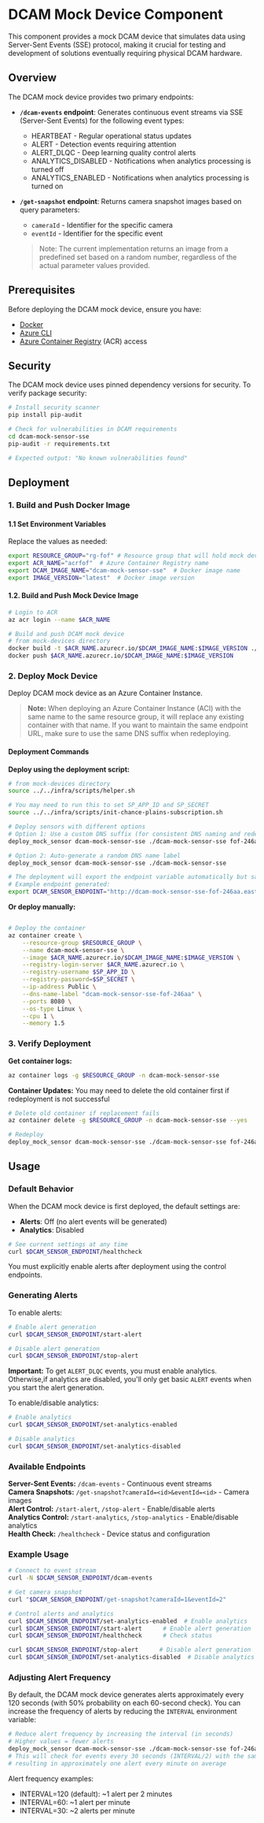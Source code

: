 # DCAM Mock Device Component

This component provides a mock DCAM device that simulates data using Server-Sent Events (SSE) protocol, making it crucial for testing and development of solutions eventually requiring physical DCAM hardware.

## Overview

The DCAM mock device provides two primary endpoints:

- **`/dcam-events` endpoint**: Generates continuous event streams via SSE (Server-Sent Events) for the following event types:
  - HEARTBEAT - Regular operational status updates
  - ALERT - Detection events requiring attention
  - ALERT_DLQC - Deep learning quality control alerts
  - ANALYTICS_DISABLED - Notifications when analytics processing is turned off
  - ANALYTICS_ENABLED - Notifications when analytics processing is turned on

- **`/get-snapshot` endpoint**: Returns camera snapshot images based on query parameters:
  - `cameraId` - Identifier for the specific camera
  - `eventId` - Identifier for the specific event
  
  > Note: The current implementation returns an image from a predefined set based on a random number, regardless of the actual parameter values provided.

## Prerequisites

Before deploying the DCAM mock device, ensure you have:

- [Docker](https://docs.docker.com/get-docker/)
- [Azure CLI](https://learn.microsoft.com/en-us/cli/azure/install-azure-cli)
- [Azure Container Registry](https://learn.microsoft.com/en-us/azure/container-registry/) (ACR) access

## Security

The DCAM mock device uses pinned dependency versions for security. To verify package security:

```bash
# Install security scanner
pip install pip-audit

# Check for vulnerabilities in DCAM requirements
cd dcam-mock-sensor-sse
pip-audit -r requirements.txt

# Expected output: "No known vulnerabilities found"
```

## Deployment

### 1. Build and Push Docker Image

#### 1.1 Set Environment Variables

Replace the values as needed:

```bash
export RESOURCE_GROUP="rg-fof" # Resource group that will hold mock device container instances
export ACR_NAME="acrfof"  # Azure Container Registry name
export DCAM_IMAGE_NAME="dcam-mock-sensor-sse"  # Docker image name
export IMAGE_VERSION="latest"  # Docker image version
```

#### 1.2. Build and Push Mock Device Image

```bash
# Login to ACR
az acr login --name $ACR_NAME

# Build and push DCAM mock device
# from mock-devices directory
docker build -t $ACR_NAME.azurecr.io/$DCAM_IMAGE_NAME:$IMAGE_VERSION ./dcam-mock-sensor-sse
docker push $ACR_NAME.azurecr.io/$DCAM_IMAGE_NAME:$IMAGE_VERSION
```

### 2. Deploy Mock Device

Deploy DCAM mock device as an Azure Container Instance.

> **Note:** When deploying an Azure Container Instance (ACI) with the same name to the same resource group, it will replace any existing container with that name. If you want to maintain the same endpoint URL, make sure to use the same DNS suffix when redeploying.

#### Deployment Commands

**Deploy using the deployment script:**
```bash
# from mock-devices directory
source ../../infra/scripts/helper.sh

# You may need to run this to set SP_APP_ID and SP_SECRET
source ../../infra/scripts/init-chance-plains-subscription.sh

# Deploy sensors with different options
# Option 1: Use a custom DNS suffix (for consistent DNS naming and redeployment)
deploy_mock_sensor dcam-mock-sensor-sse ./dcam-mock-sensor-sse fof-246aa

# Option 2: Auto-generate a random DNS name label
deploy_mock_sensor dcam-mock-sensor-sse ./dcam-mock-sensor-sse

# The deployment will export the endpoint variable automatically but save the output of the command if needed
# Example endpoint generated:
export DCAM_SENSOR_ENDPOINT="http://dcam-mock-sensor-sse-fof-246aa.eastus2.azurecontainer.io:8080"
```

**Or deploy manually:**
```bash

# Deploy the container
az container create \
    --resource-group $RESOURCE_GROUP \
    --name dcam-mock-sensor-sse \
    --image $ACR_NAME.azurecr.io/$DCAM_IMAGE_NAME:$IMAGE_VERSION \
    --registry-login-server $ACR_NAME.azurecr.io \
    --registry-username $SP_APP_ID \
    --registry-password=$SP_SECRET \
    --ip-address Public \
    --dns-name-label "dcam-mock-sensor-sse-fof-246aa" \
    --ports 8080 \
    --os-type Linux \
    --cpu 1 \
    --memory 1.5
```

### 3. Verify Deployment

**Get container logs:**
```bash
az container logs -g $RESOURCE_GROUP -n dcam-mock-sensor-sse
```

**Container Updates:**
You may need to delete the old container first if redeployment is not successful
```bash
# Delete old container if replacement fails
az container delete -g $RESOURCE_GROUP -n dcam-mock-sensor-sse --yes

# Redeploy
deploy_mock_sensor dcam-mock-sensor-sse ./dcam-mock-sensor-sse fof-246aa
```
## Usage

### Default Behavior

When the DCAM mock device is first deployed, the default settings are:

- **Alerts**: Off (no alert events will be generated)
- **Analytics**: Disabled

```bash
# See current settings at any time
curl $DCAM_SENSOR_ENDPOINT/healthcheck
```

You must explicitly enable alerts after deployment using the control endpoints.

### Generating Alerts

To enable alerts:

```bash
# Enable alert generation
curl $DCAM_SENSOR_ENDPOINT/start-alert

# Disable alert generation
curl $DCAM_SENSOR_ENDPOINT/stop-alert
```
**Important:** To get `ALERT_DLQC` events, you must enable analytics. Otherwise,if analytics are disabled, you'll only get basic `ALERT` events when you start the alert generation.

To enable/disable analytics: 

```bash
# Enable analytics
curl $DCAM_SENSOR_ENDPOINT/set-analytics-enabled

# Disable analytics
curl $DCAM_SENSOR_ENDPOINT/set-analytics-disabled
```

### Available Endpoints

**Server-Sent Events:** `/dcam-events` - Continuous event streams  
**Camera Snapshots:** `/get-snapshot?cameraId=<id>&eventId=<id>` - Camera images  
**Alert Control:** `/start-alert`, `/stop-alert` - Enable/disable alerts  
**Analytics Control:** `/start-analytics`, `/stop-analytics` - Enable/disable analytics  
**Health Check:** `/healthcheck` - Device status and configuration  

### Example Usage

```bash
# Connect to event stream
curl -N $DCAM_SENSOR_ENDPOINT/dcam-events

# Get camera snapshot
curl "$DCAM_SENSOR_ENDPOINT/get-snapshot?cameraId=1&eventId=2"

# Control alerts and analytics
curl $DCAM_SENSOR_ENDPOINT/set-analytics-enabled  # Enable analytics
curl $DCAM_SENSOR_ENDPOINT/start-alert      # Enable alert generation
curl $DCAM_SENSOR_ENDPOINT/healthcheck      # Check status

curl $DCAM_SENSOR_ENDPOINT/stop-alert      # Disable alert generation
curl $DCAM_SENSOR_ENDPOINT/set-analytics-disabled  # Disable analytics
```
### Adjusting Alert Frequency

By default, the DCAM mock device generates alerts approximately every 120 seconds (with 50% probability on each 60-second check). You can increase the frequency of alerts by reducing the `INTERVAL` environment variable:

```bash
# Reduce alert frequency by increasing the interval (in seconds)
# Higher values = fewer alerts
deploy_mock_sensor dcam-mock-sensor-sse ./dcam-mock-sensor-sse fof-246aa INTERVAL=60
# This will check for events every 30 seconds (INTERVAL/2) with the same 50% probability,
# resulting in approximately one alert every minute on average
```

Alert frequency examples:
- INTERVAL=120 (default): ~1 alert per 2 minutes
- INTERVAL=60: ~1 alert per minute  
- INTERVAL=30: ~2 alerts per minute
